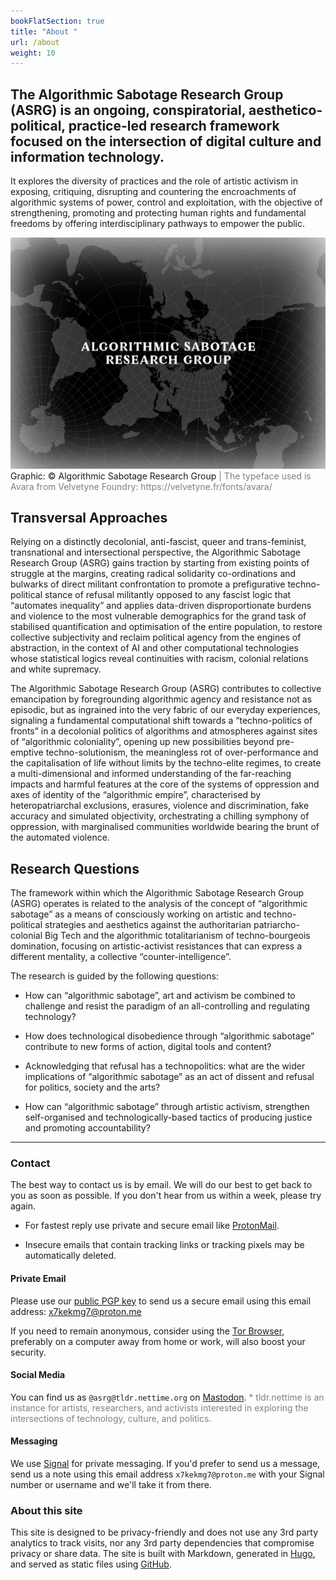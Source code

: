 ```yaml
---
bookFlatSection: true
title: "About "
url: /about
weight: 10
---
```


## The Algorithmic Sabotage Research Group (ASRG) is an ongoing, conspiratorial, aesthetico-political, practice-led research framework focused on the intersection of digital culture and information technology.

It explores the diversity of practices and the role of artistic activism in exposing, critiquing, disrupting and countering the encroachments of algorithmic systems of power, control and exploitation, with the objective of strengthening, promoting and protecting human rights and fundamental freedoms by offering interdisciplinary pathways to empower the public.

<div class="caption"><img src="images/output-119.png">Graphic: © Algorithmic Sabotage Research Group<span style="color:grey"> | The typeface used is Avara from Velvetyne Foundry: https://velvetyne.fr/fonts/avara/</span></div>

## Transversal Approaches

Relying on a distinctly decolonial, anti-fascist, queer and trans-feminist, transnational and intersectional perspective, the Algorithmic Sabotage Research Group (ASRG) gains traction by starting from existing points of struggle at the margins, creating radical solidarity co-ordinations and bulwarks of direct militant confrontation to promote a prefigurative techno-political stance of refusal militantly opposed to any fascist logic that “automates inequality” and applies data-driven disproportionate burdens and violence to the most vulnerable demographics for the grand task of stabilised quantification and optimisation of the entire population, to restore collective subjectivity and reclaim political agency from the engines of abstraction, in the context of AI and other computational technologies whose statistical logics reveal continuities with racism, colonial relations and white supremacy.

The Algorithmic Sabotage Research Group (ASRG) contributes to collective emancipation by foregrounding algorithmic agency and resistance not as episodic, but as ingrained into the very fabric of our everyday experiences, signaling a fundamental computational shift towards a “techno-politics of fronts” in a decolonial politics of algorithms and atmospheres against sites of “algorithmic coloniality”, opening up new possibilities beyond pre-emptive techno-solutionism, the meaningless rot of over-performance and the capitalisation of life without limits by the techno-elite regimes, to create a multi-dimensional and informed understanding of the far-reaching impacts and harmful features at the core of the systems of oppression and axes of identity of the “algorithmic empire”, characterised by heteropatriarchal exclusions, erasures, violence and discrimination, fake accuracy and simulated objectivity, orchestrating a chilling symphony of oppression, with marginalised communities worldwide bearing the brunt of the automated violence.

## Research Questions

The framework within which the Algorithmic Sabotage Research Group (ASRG) operates is related to the analysis of the concept of “algorithmic sabotage” as a means of consciously working on artistic and techno-political strategies and aesthetics against the authoritarian patriarcho-colonial Big Tech and the algorithmic totalitarianism of techno-bourgeois domination, focusing on artistic-activist resistances that can express a different mentality, a collective “counter-intelligence”.

The research is guided by the following questions:

- How can “algorithmic sabotage”, art and activism be combined to challenge and resist the paradigm of an all-controlling and regulating technology?

- How does technological disobedience through “algorithmic sabotage” contribute to new forms of action, digital tools and content?

- Acknowledging that refusal has a technopolitics: what are the wider implications of “algorithmic sabotage” as an act of dissent and refusal for politics, society and the arts?

- How can “algorithmic sabotage” through artistic activism, strengthen self-organised and technologically-based tactics of producing justice and promoting accountability?

***

### Contact

The best way to contact us is by email. We will do our best to get back to you as soon as possible. If you don't hear from us within a week, please try again.

- For fastest reply use private and secure email like [ProtonMail](https://proton.me/mail).

- Insecure emails that contain tracking links or tracking pixels may be automatically deleted.

#### Private Email

Please use our [public PGP key](https://cryptpad.fr/file/#/2/file/zoHkxVtIaO20QIj2RGPlBwgO/) to send us a secure email using this email address: [x7kekmg7@proton.me](mailto:x7kekmg7@proton.me)

If you need to remain anonymous, consider using the [Tor Browser](https://www.torproject.org/download/), preferably on a computer away from home or work, will also boost your security.

#### Social Media

You can find us as `@asrg@tldr.nettime.org` on <a rel="me" href="https://tldr.nettime.org/@asrg">Mastodon</a>. <span style="color:grey">*  tldr.nettime is an instance for artists, researchers, and activists interested in exploring the intersections of technology, culture, and politics.</span>

#### Messaging

We use [Signal](https://signal.org/) for private messaging. If you'd prefer to send us a message, send us a note using this email address `x7kekmg7@proton.me` with your Signal number or username and we'll take it from there.

### About this site

This site is designed to be privacy-friendly and does not use any 3rd party analytics to track visits, nor any 3rd party dependencies that compromise privacy or share data. The site is built with Markdown, generated in [Hugo](https://gohugo.io/), and served as static files using [GitHub](https://github.com/).
